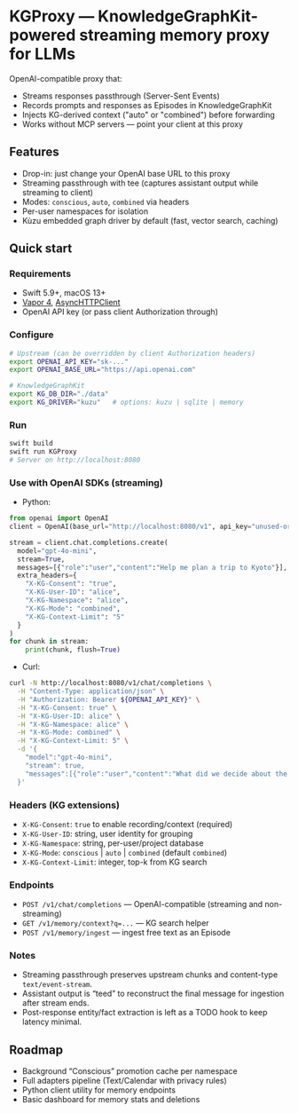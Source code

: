 # KGProxy — KnowledgeGraphKit-powered streaming memory proxy for LLMs

OpenAI-compatible proxy that:
- Streams responses passthrough (Server-Sent Events)
- Records prompts and responses as Episodes in KnowledgeGraphKit
- Injects KG-derived context ("auto" or "combined") before forwarding
- Works without MCP servers — point your client at this proxy

## Features
- Drop-in: just change your OpenAI base URL to this proxy
- Streaming passthrough with tee (captures assistant output while streaming to client)
- Modes: `conscious`, `auto`, `combined` via headers
- Per-user namespaces for isolation
- Kùzu embedded graph driver by default (fast, vector search, caching)

## Quick start

### Requirements
- Swift 5.9+, macOS 13+
- [Vapor 4](https://docs.vapor.codes/), [AsyncHTTPClient](https://github.com/swift-server/async-http-client)
- OpenAI API key (or pass client Authorization through)

### Configure
```bash
# Upstream (can be overridden by client Authorization headers)
export OPENAI_API_KEY="sk-..."
export OPENAI_BASE_URL="https://api.openai.com"

# KnowledgeGraphKit
export KG_DB_DIR="./data"
export KG_DRIVER="kuzu"   # options: kuzu | sqlite | memory
```

### Run
```bash
swift build
swift run KGProxy
# Server on http://localhost:8080
```

### Use with OpenAI SDKs (streaming)
- Python:
```python
from openai import OpenAI
client = OpenAI(base_url="http://localhost:8080/v1", api_key="unused-or-your-openai-key")

stream = client.chat.completions.create(
  model="gpt-4o-mini",
  stream=True,
  messages=[{"role":"user","content":"Help me plan a trip to Kyoto"}],
  extra_headers={
    "X-KG-Consent": "true",
    "X-KG-User-ID": "alice",
    "X-KG-Namespace": "alice",
    "X-KG-Mode": "combined",
    "X-KG-Context-Limit": "5"
  }
)
for chunk in stream:
    print(chunk, flush=True)
```

- Curl:
```bash
curl -N http://localhost:8080/v1/chat/completions \
  -H "Content-Type: application/json" \
  -H "Authorization: Bearer ${OPENAI_API_KEY}" \
  -H "X-KG-Consent: true" \
  -H "X-KG-User-ID: alice" \
  -H "X-KG-Namespace: alice" \
  -H "X-KG-Mode: combined" \
  -H "X-KG-Context-Limit: 5" \
  -d '{
    "model":"gpt-4o-mini",
    "stream": true,
    "messages":[{"role":"user","content":"What did we decide about the API rollout?"}]
  }'
```

### Headers (KG extensions)
- `X-KG-Consent`: `true` to enable recording/context (required)
- `X-KG-User-ID`: string, user identity for grouping
- `X-KG-Namespace`: string, per-user/project database
- `X-KG-Mode`: `conscious` | `auto` | `combined` (default `combined`)
- `X-KG-Context-Limit`: integer, top-k from KG search

### Endpoints
- `POST /v1/chat/completions` — OpenAI-compatible (streaming and non-streaming)
- `GET /v1/memory/context?q=...` — KG search helper
- `POST /v1/memory/ingest` — ingest free text as an Episode

### Notes
- Streaming passthrough preserves upstream chunks and content-type `text/event-stream`.
- Assistant output is “teed” to reconstruct the final message for ingestion after stream ends.
- Post-response entity/fact extraction is left as a TODO hook to keep latency minimal.

## Roadmap
- Background “Conscious” promotion cache per namespace
- Full adapters pipeline (Text/Calendar with privacy rules)
- Python client utility for memory endpoints
- Basic dashboard for memory stats and deletions
